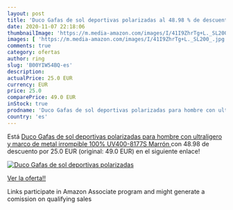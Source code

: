 ```yaml
---
layout: post
title: 'Duco Gafas de sol deportivas polarizadas al 48.98 % de descuento'
date: 2020-11-07 22:18:06
thumbnailImage: 'https://m.media-amazon.com/images/I/41I9ZhrTg+L._SL200_.jpg'
images: [ 'https://m.media-amazon.com/images/I/41I9ZhrTg+L._SL200_.jpg' ]
comments: true
category: ofertas
author: ring
slug: 'B00YIW54BQ-es'
description:
actualPrice: 25.0 EUR
currency: EUR
price: 25.0
comparePrice: 49.0 EUR
inStock: true
prodname: 'Duco Gafas de sol deportivas polarizadas para hombre con ultraligero y marco de metal irrompible  100% UV400-8177S  Marrón '
country: 'es'
---
```


Está [Duco Gafas de sol deportivas polarizadas para hombre con ultraligero y marco de metal irrompible  100% UV400-8177S  Marrón ](https://www.amazon.es/dp/B00YIW54BQ/?tag=tolees-21) con 48.98 de descuento por 25.0 EUR (original: 49.0 EUR) en el siguiente enlace!

[![Duco Gafas de sol deportivas polarizadas](https://m.media-amazon.com/images/I/41I9ZhrTg+L._SL200_.jpg)](https://www.amazon.es/dp/B00YIW54BQ/?tag=tolees-21)

[Ver la oferta!!](https://www.amazon.es/dp/B00YIW54BQ/?tag=tolees-21)

Links participate in Amazon Associate program and might generate a comission on qualifying sales


